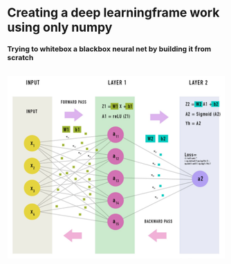 # Creating a deep learningframe work using only numpy
### Trying to whitebox a blackbox neural net by building it from scratch
<br>

<img src="net.png">
